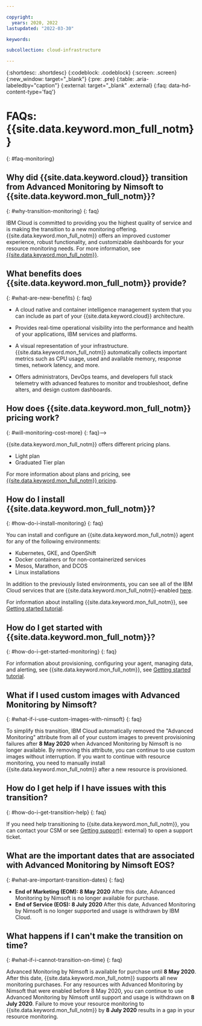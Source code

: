 ```yaml
---

copyright:
  years: 2020, 2022
lastupdated: "2022-03-30"

keywords: 

subcollection: cloud-infrastructure

---
```


{:shortdesc: .shortdesc}
{:codeblock: .codeblock}
{:screen: .screen}
{:new_window: target="_blank"}
{:pre: .pre}
{:table: .aria-labeledby="caption"}
{:external: target="_blank" .external}
{:faq: data-hd-content-type='faq'}

# FAQs: {{site.data.keyword.mon_full_notm}}
{: #faq-monitoring}

## Why did {{site.data.keyword.cloud}} transition from Advanced Monitoring by Nimsoft to {{site.data.keyword.mon_full_notm}}?
{: #why-transition-monitoring}
{: faq}

IBM Cloud is committed to providing you the highest quality of service and is making the transition to a new monitoring offering. {{site.data.keyword.mon_full_notm}} offers an improved customer experience, robust functionality, and customizable dashboards for your resource monitoring needs. For more information, see [{{site.data.keyword.mon_full_notm}}](/docs/monitoring?topic=monitoring-getting-started).

## What benefits does {{site.data.keyword.mon_full_notm}} provide?
{: #what-are-new-benefits}
{: faq}

* A cloud native and container intelligence management system that you can include as part of your {{site.data.keyword.cloud}} architecture.

* Provides real-time operational visibility into the performance and health of your applications, IBM services and platforms.

* A visual representation of your infrastructure. {{site.data.keyword.mon_full_notm}} automatically collects important metrics such as CPU usage, used and available memory, response times, network latency, and more.
* Offers administrators, DevOps teams, and developers full stack telemetry with advanced features to monitor and troubleshoot, define alters, and design custom dashboards. 

## How does {{site.data.keyword.mon_full_notm}} pricing work?
{: #will-monitoring-cost-more}
{: faq}-->

{{site.data.keyword.mon_full_notm}} offers different pricing plans.

* Light plan
* Graduated Tier plan

For more information about plans and pricing, see [{{site.data.keyword.mon_full_notm}} pricing](/docs/monitoring?topic=monitoring-pricing_plans).

## How do I install {{site.data.keyword.mon_full_notm}}?
{: #how-do-i-install-monitoring}
{: faq}

You can install and configure an {{site.data.keyword.mon_full_notm}} agent for any of the following environments:
* Kubernetes, GKE, and OpenShift
* Docker containers or for non-containerized services
* Mesos, Marathon, and DCOS
* Linux installations

In addition to the previously listed environments, you can see all of the IBM Cloud services that are {{site.data.keyword.mon_full_notm}}-enabled [here](/docs/monitoring?topic=monitoring-cloud_services).

For information about installing {{site.data.keyword.mon_full_notm}}, see [Getting started tutorial](/docs/monitoring?topic=monitoring-getting-started).

## How do I get started with {{site.data.keyword.mon_full_notm}}?
{: #how-do-i-get-started-monitoring}
{: faq}

For information about provisioning, configuring your agent, managing data, and alerting, see {{site.data.keyword.mon_full_notm}}, see [Getting started tutorial](/docs/monitoring?topic=monitoring-getting-started).

<!--## How do I uninstall Advanced Monitoring by Nimsoft?
{: #how-do-i-uninstall-nimsoft}
{: faq}-->

<!--For information about uninstalling Advanced Monitoring by Nimsoft, see [Uninstalling Advanced Monitoring by Nimsoft](/docs/cloud-infrastructure?topic=cloud-infrastructure-faq-sysdig-monitoring#how-do-i-uninstall-nimsoft).-->

## What if I used custom images with Advanced Monitoring by Nimsoft?
{: #what-if-i-use-custom-images-with-nimsoft}
{: faq}

To simplify this transition, IBM Cloud automatically removed the "Advanced Monitoring" attribute from all of your custom images to prevent provisioning failures after **8 May 2020** when Advanced Monitoring by Nimsoft is no longer available. By removing this attribute, you can continue to use custom images without interruption. If you want to continue with resource monitoring, you need to manually install {{site.data.keyword.mon_full_notm}} after a new resource is provisioned.

## How do I get help if I have issues with this transition?
{: #how-do-i-get-transition-help}
{: faq}

If you need help transitioning to {{site.data.keyword.mon_full_notm}}, you can contact your CSM or see [Getting support](https://cloud.ibm.com/unifiedsupport/supportcenter){: external} to open a support ticket.

## What are the important dates that are associated with Advanced Monitoring by Nimsoft EOS?
{: #what-are-important-transition-dates}
{: faq}

* **End of Marketing (EOM): 8 May 2020** After this date, Advanced Monitoring by Nimsoft is no longer available for purchase.
* **End of Service (EOS): 8 July 2020** After this date, Advanced Monitoring by Nimsoft is no longer supported and usage is withdrawn by IBM Cloud.

## What happens if I can't make the transition on time?
{: #what-if-i-cannot-transition-on-time}
{: faq}

Advanced Monitoring by Nimsoft is available for purchase until **8 May 2020**. After this date, {{site.data.keyword.mon_full_notm}} supports all new monitoring purchases. For any resources with Advanced Monitoring by Nimsoft that were enabled before 8 May 2020, you can continue to use Advanced Monitoring by Nimsoft until support and usage is withdrawn on **8 July 2020**. Failure to move your resource monitoring to {{site.data.keyword.mon_full_notm}} by **8 July 2020** results in a gap in your resource monitoring. 
